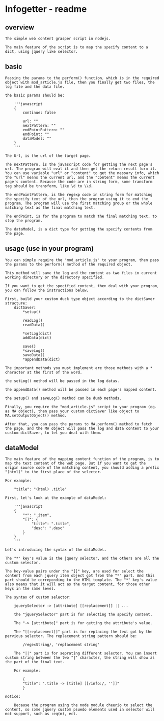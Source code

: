 # Infogetter - readme



## overview

	The simple web content grasper script in nodejs.

	The main feature of the script is to map the specify content to a dict, using jquery like selector.
	
## basic

	Passing the params to the perform() function, which is in the required object with mod_article.js file, then you finally get two files, the log file and the data file.
	
	the basic params should be:
	
		'''javascript
		{
			continue: false
			
			url: ""
			nextPattern: ""
			endPointPattern: ""
			endPoint: ""
			dataModel: ""
		}
		'''
	
	The Url, is the url of the target page.
	
	The nextPattern, is the javascript code for getting the next page's url. The program will eval it and then get the return result form it. You can use variable "url" or "content" to get the nessary info, which the "url" means the current url, and the "content" means the current page's content. Because the code are in string form, some transform tag should be transform, like \d to \\d.

	The endPointPattern, is the regexp code in string form for matching the specify text of the url, then the program using it to end the program. The program will use the first matching group or the whole matching text as the final matching text.
	
	The endPoint, is for the program to match the final matching text, to stop the program.
	
	The dataModel, is a dict type for getting the specify contents from the page.

## usage (use in your program)

	You can simple require the "mod_article.js" to your program, then pass the params to the perform() method of the required object.
	
	This method will save the log and the content as two files in current working directory or the directory specified.
	
	If you want to get the specified content, then deal with your program, you can follow the instructions below.
	
	First, build your custom duck type object according to the dictSaver structure:
		dictSaver:
			*setup()
			
			readLog()
			readData()
			
			*setLog(dict)
			addData(dict)

			save()
			*saveLog()
			saveData()
			*appendData(dict)
	
	The important methods you must implement are those methods with a * character at the first of the word.
	
	the setLog() method will be passed in the log datas.
	
	the appendData() method will be passed in each page's mapped content.
	
	the setup() and saveLog() method can be dumb methods.
	
	Finally, you require the "mod_article.js" script to your program (eg. as MA object), then pass your custom dictSaver like object to MA.setOutputObject() method.
	
	After that, you can pass the params to MA.perform() method to fetch the page, and the MA object will pass the log and data content to your custom dictSaver, to let you deal with them.

## dataModel
	The main feature of the mapping content function of the program, is to map the text content of the web page. But if you want to get the origin source code of the matching content, you should adding a prefix "(html)" to the first place of the selector.
	
	For example:
	
		"title": "(html) .title"
	
	First, let's look at the example of dataModel:
	
		'''javascript
		{
			"*": ".item",
			"[]": {
				"title": ".title",
				"desc": ".desc"
			}
		}
		'''
	
	Let's introducing the syntax of the dataModel.

	The "*" key's value is the jquery selector, and the others are all the custom selector.
	
	The key-value pairs under the "[]" key, are used for select the content from each jquery item object got from the "*" part. And this part should be correponding to the HTML template. The "*" key's value also means that it will act as the target content, for those other keys in the same level.
	
	The syntax of custom selector:
	
		jquerySelector -> [attribute] [[replacement]] || ...
		
		the "jquerySelector" part is for selecting the specify content.
		
		The "-> [attribute]" part is for getting the attribute's value.
		
		The "[[replacement]]" part is for replacing the text got by the pervious selector. The replacement string pattern should be:
		
			/regexString/, 'replacement string'
		
		The "||" part is for seprating different selector. You can insert custom string between the two "|" character, the string will show as the part of the final text.
		
		For example:

			{
			"title": ".title -> [title] [[/info:/, '']]"
			}

	notice:
		
		Because the program using the node module cheerio to select the content, so some jquery custom psuedo elements used in selector will not support, such as :eq(n), ect.

